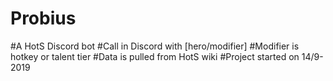 # Probius

#A HotS Discord bot
#Call in Discord with [hero/modifier]
#Modifier is hotkey or talent tier
#Data is pulled from HotS wiki
#Project started on 14/9-2019
